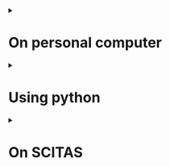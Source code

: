 <details close>
<summary><h1>On personal computer</h1></summary>

## Input
![](images/input.jpg)

## Masking

<details close>
<summary>Terminal command</summary>

```
python demo.py --config-file ../configs/COCO-InstanceSegmentation/mask_rcnn_R_50_FPN_3x.yaml --input ../../input.jpg --output output.jpg --opts MODEL.DEVICE cpu MODEL.WEIGHTS detectron2://COCO-InstanceSegmentation/mask_rcnn_R_50_FPN_3x/137849600/model_final_f10217.pkl
```
</details>

### Mask_rcnn_R_50_FPN_3x

15 instances in 3.19s

![](images/output_mask_rcnn_R_50_FPN_3x.jpg)

## Detection proposal-based

### Faster_rcnn_R_101_FPN_3x

17 instances in 4.23s

![](images/output_faster_rcnn_R_101_FPN_3x.jpg)

## Detection proposal-free

### Retinanet_R_101_FPN_3x

13 instances in 3.83s

![](images/output_retinanet_R_101_FPN_3x.jpg)

## Panoptic detection

### Panoptic_fpn_R_50_3x.yaml

![](images/output_panoptic_fpn_R_50_3x.jpg)

</details>

<details close>
<summary><h1>Using python</h1></summary>

## Input

![](images/input_N.jpg)

## Masking

### Mask_rcnn_R_101_FPN_3x

![](images/output_N_mask_rcnn_R_101_FPN_3x.jpg)

### Mask_rcnn_R_101_C4_3x

![](images/output_N_mask_rcnn_R_101_C4_3x.jpg)

### Mask_rcnn_R_101_DC5_3x

![](images/output_N_mask_rcnn_R_101_DC5_3x.jpg)

</details>

<details close>
<summary><h1>On SCITAS</h1></summary>


## Input
![](images/input.jpg)

## Masking


<details close>
<summary>Details</summary>
detected 15 instances in 0.65s

```
#SBATCH --time=0:10:0
#SBATCH --qos=gpu_free
#SBATCH --gres=gpu:1
#SBATCH --partition=gpu
```
</details>

### Mask_rcnn_R_50_FPN_3x

![](images/output_S_mask_rcnn_R_50_FPN_3x.jpg)

</details>
